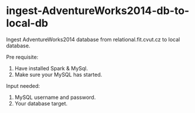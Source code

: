 # ingest-AdventureWorks2014-db-to-local-db
Ingest AdventureWorks2014 database from relational.fit.cvut.cz to local database.
 
Pre requisite:
1. Have installed Spark & MySql.
2. Make sure your MySQL has started.

Input needed:
1. MySQL username and password.
2. Your database target.